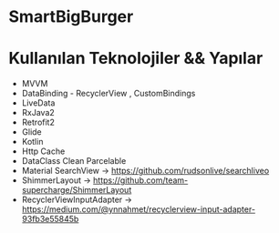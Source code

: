 # SmartBigBurger

 # Kullanılan Teknolojiler && Yapılar
 
* MVVM
* DataBinding - RecyclerView , CustomBindings
* LiveData
* RxJava2
* Retrofit2
* Glide
* Kotlin 
* Http Cache
* DataClass Clean Parcelable
* Material SearchView -> https://github.com/rudsonlive/searchliveo
* ShimmerLayout -> https://github.com/team-supercharge/ShimmerLayout
* RecyclerViewInputAdapter -> https://medium.com/@ynnahmet/recyclerview-input-adapter-93fb3e55845b
